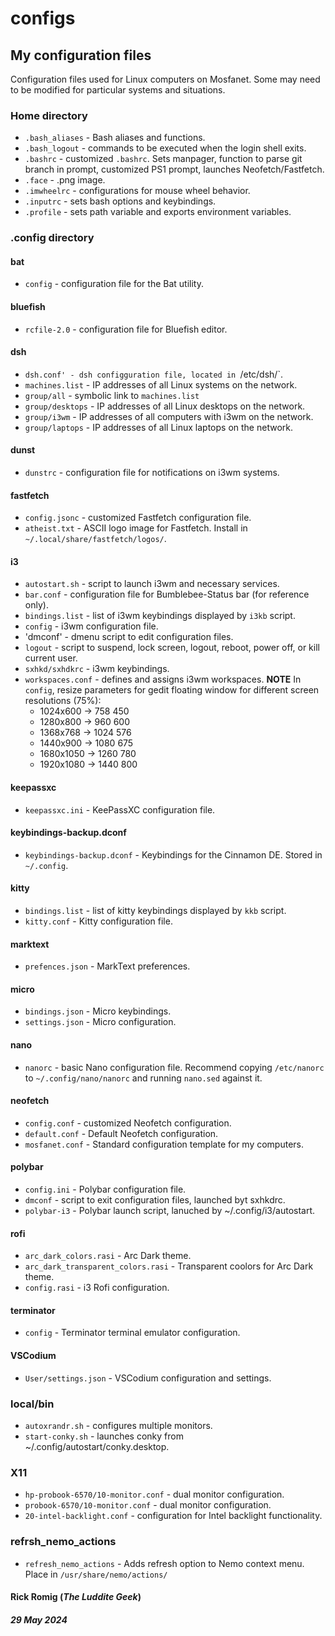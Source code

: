 # configs

## My configuration files
Configuration files used for Linux computers on Mosfanet. Some may need to be modified for particular systems and situations.
### Home directory
- `.bash_aliases` - Bash aliases and functions.
- `.bash_logout` - commands to be executed when the login shell exits.
- `.bashrc` - customized `.bashrc`. Sets manpager, function to parse git branch in prompt, customized PS1 prompt, launches Neofetch/Fastfetch.
- `.face` - .png image.
- `.imwheelrc` - configurations for mouse wheel behavior.
- `.inputrc` - sets bash options and keybindings.
- `.profile` - sets path variable and exports environment variables.
### .config directory
#### bat
- `config` - configuration file for the Bat utility.
#### bluefish
- `rcfile-2.0` - configuration file for Bluefish editor.
#### dsh
- `dsh.conf' - dsh configguration file, located in `/etc/dsh/`.
- `machines.list` - IP addresses of all Linux systems on the network.
- `group/all` - symbolic link to `machines.list`
- `group/desktops` - IP addresses of all Linux desktops on the network.
- `group/i3wm` - IP addresses of all computers with i3wm on the network.
- `group/laptops` - IP addresses of all Linux laptops on the network.
#### dunst
- `dunstrc` - configuration file for notifications on i3wm systems.
#### fastfetch
- `config.jsonc` - customized Fastfetch configuration file.
- `atheist.txt` - ASCII logo image for Fastfetch. Install in `~/.local/share/fastfetch/logos/`.
#### i3
- `autostart.sh` - script to launch i3wm and necessary services.
- `bar.conf` - configuration file for Bumblebee-Status bar (for reference only).
- `bindings.list` - list of i3wm keybindings displayed by `i3kb` script.
- `config` - i3wm configuration file.
- 'dmconf' - dmenu script to edit configuration files.
- `logout` - script to suspend, lock screen, logout, reboot, power off, or kill current user.
- `sxhkd/sxhdkrc` - i3wm keybindings.
- `workspaces.conf` - defines and assigns i3wm workspaces.
**NOTE** In `config`, resize parameters for gedit floating window for different screen resolutions (75%):
	- 1024x600 -> 758 450
	- 1280x800 -> 960 600
	- 1368x768 -> 1024 576
	- 1440x900 -> 1080 675
	- 1680x1050 -> 1260 780
	- 1920x1080 -> 1440 800
#### keepassxc
- `keepassxc.ini` - KeePassXC configuration file.
#### keybindings-backup.dconf
- `keybindings-backup.dconf` - Keybindings for the Cinnamon DE. Stored in `~/.config`.
#### kitty
- `bindings.list` - list of kitty keybindings displayed by `kkb` script.
- `kitty.conf` - Kitty configuration file.
#### marktext
- `prefences.json` - MarkText preferences.
#### micro
 - `bindings.json` - Micro keybindings.
 - `settings.json` - Micro configuration.
#### nano
- `nanorc` - basic Nano configuration file. Recommend copying `/etc/nanorc` to `~/.config/nano/nanorc` and running `nano.sed` against it.
#### neofetch
- `config.conf` - customized Neofetch configuration.
- `default.conf` - Default Neofetch configuration.
- `mosfanet.conf` - Standard configuration template for my computers.
#### polybar
- `config.ini` - Polybar configuration file.
- `dmconf` - script to exit configuration files, launched byt sxhkdrc.
- `polybar-i3` - Polybar launch script, lanuched by ~/.config/i3/autostart.
#### rofi
- `arc_dark_colors.rasi` - Arc Dark theme.
- `arc_dark_transparent_colors.rasi` - Transparent coolors for Arc Dark theme.
- `config.rasi` - i3 Rofi configuration.
#### terminator
- `config` - Terminator terminal emulator configuration.
#### VSCodium
- `User/settings.json` - VSCodium configuration and settings.
### local/bin
- `autoxrandr.sh` - configures multiple monitors.
- `start-conky.sh` - launches conky from ~/.config/autostart/conky.desktop.
### X11
- `hp-probook-6570/10-monitor.conf` - dual monitor configuration.
- `probook-6570/10-monitor.conf` - dual monitor configuration.
- `20-intel-backlight.conf` - configuration for Intel backlight functionality.
### refrsh_nemo_actions
- `refresh_nemo_actions` - Adds refresh option to Nemo context menu. Place in `/usr/share/nemo/actions/`
#### Rick Romig (*The Luddite Geek*)
##### 29 May 2024
